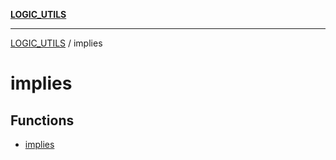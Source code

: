 [**LOGIC_UTILS**](../README.md)

***

[LOGIC_UTILS](../README.md) / implies

# implies

## Functions

- [implies](functions/implies.md)
